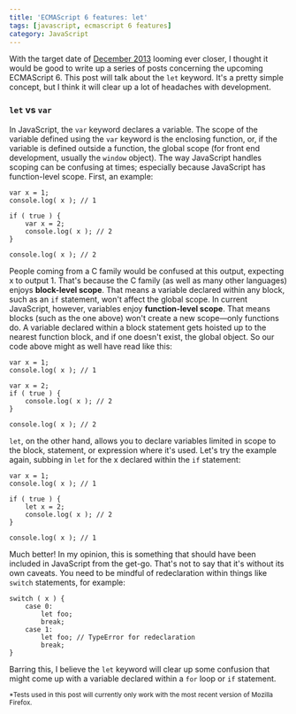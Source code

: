 ```yaml
---
title: 'ECMAScript 6 features: let'
tags: [javascript, ecmascript 6 features]
category: JavaScript
---
```


With the target date of [December 2013](http://ecma-international.org/memento/TC39-M.htm "TC39 - ECMAScript") looming ever closer, I thought it would be good to write up a series of posts concerning the upcoming ECMAScript 6. This post will talk about the `let` keyword. It's a pretty simple concept, but I think it will clear up a lot of headaches with development.

### `let` vs `var`

In JavaScript, the `var` keyword declares a variable. The scope of the variable defined using the `var` keyword is the enclosing function, or, if the variable is defined outside a function, the global scope (for front end development, usually the `window` object). The way JavaScript handles scoping can be confusing at times; especially because JavaScript has function-level scope. First, an example:

~~~
var x = 1;
console.log( x ); // 1

if ( true ) {
	var x = 2;
	console.log( x ); // 2
}

console.log( x ); // 2
~~~

People coming from a C family would be confused at this output, expecting x to output 1. That's because the C family (as well as many other languages) enjoys **block-level scope**. That means a variable declared within any block, such as an `if` statement, won't affect the global scope. In current JavaScript, however, variables enjoy **function-level scope**. That means blocks (such as the one above) won't create a new scope—only functions do. A variable declared within a block statement gets hoisted up to the nearest function block, and if one doesn't exist, the global object. So our code above might as well have read like this:

~~~
var x = 1;
console.log( x ); // 1

var x = 2;
if ( true ) {
	console.log( x ); // 2
}

console.log( x ); // 2
~~~

`let`, on the other hand, allows you to declare variables limited in scope to the block, statement, or expression where it's used. Let's try the example again, subbing in `let` for the x declared within the `if` statement:

~~~
var x = 1;
console.log( x ); // 1

if ( true ) {
	let x = 2;
	console.log( x ); // 2
}

console.log( x ); // 1
~~~

Much better! In my opinion, this is something that should have been included in JavaScript from the get-go. That's not to say that it's without its own caveats. You need to be mindful of redeclaration within things like `switch` statements, for example:

~~~
switch ( x ) {
	case 0:
		let foo;
		break;
	case 1:
		let foo; // TypeError for redeclaration
		break;
}
~~~

Barring this, I believe the `let` keyword will clear up some confusion that might come up with a variable declared within a `for` loop or `if` statement.

<small>*Tests used in this post will currently only work with the most recent version of Mozilla Firefox.</small>
